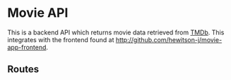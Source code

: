# Movie API
This is a backend API which returns movie data retrieved from [TMDb](https://www.themoviedb.org/). This integrates with the frontend found at http://github.com/hewitson-j/movie-app-frontend.

## Routes